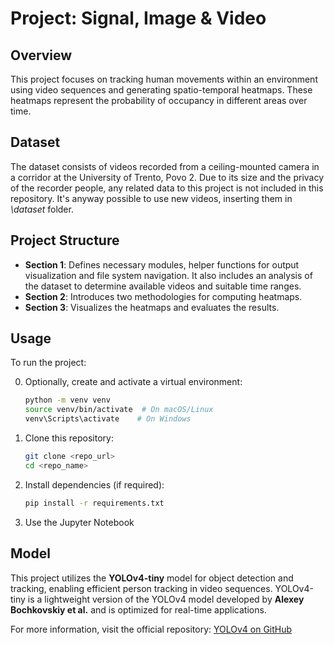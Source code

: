 # Project: Signal, Image & Video

## Overview
This project focuses on tracking human movements within an environment using video sequences and generating spatio-temporal heatmaps. These heatmaps represent the probability of occupancy in different areas over time.

## Dataset
The dataset consists of videos recorded from a ceiling-mounted camera in a corridor at the University of Trento, Povo 2. Due to its size and the privacy of the recorder people, any related data to this project is not included in this repository. It's anyway possible to use new videos, inserting them in *\dataset* folder.

## Project Structure
- **Section 1**: Defines necessary modules, helper functions for output visualization and file system navigation. It also includes an analysis of the dataset to determine available videos and suitable time ranges.
- **Section 2**: Introduces two methodologies for computing heatmaps.
- **Section 3**: Visualizes the heatmaps and evaluates the results.


## Usage

To run the project:

0. Optionally, create and activate a virtual environment:
   ```bash
   python -m venv venv
   source venv/bin/activate  # On macOS/Linux
   venv\Scripts\activate    # On Windows

1. Clone this repository:
   ```bash
   git clone <repo_url>
   cd <repo_name>
   ```
2. Install dependencies (if required):
   ```bash
   pip install -r requirements.txt
   ```
3. Use the Jupyter Notebook

## Model
This project utilizes the **YOLOv4-tiny** model for object detection and tracking, enabling efficient person tracking in video sequences. YOLOv4-tiny is a lightweight version of the YOLOv4 model developed by **Alexey Bochkovskiy et al.** and is optimized for real-time applications. 

For more information, visit the official repository:
[YOLOv4 on GitHub](https://github.com/AlexeyAB/darknet)